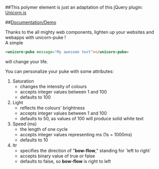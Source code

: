 ##This polymer element is just an adaptation of this jQuery plugin: [Unicorn.js](https://github.com/paulirish/Unicorn-js)

##[Documentation/Demo](http://demo.paulvarache.ninja/unicorn-puke/)

Thanks to the all mighty web components, lighten up your websites and webapps with unicorn-puke !  
A simple
```html
<unicorn-puke message="My awesome text"></unicorn-puke>
```
will change your life.


You can personalize your puke with some attributes:
<ol>
    <li>Saturation
        <ul>
            <li>changes the intensity of colours</li>
            <li>accepts integer values between 1 and 100</li>
            <li>defaults to 100</li>
        </ul>
    </li>
    <li>Light
        <ul>
            <li>reflects the colours' brightness</li>
            <li>accepts integer values between 1 and 100</li>
            <li>defaults to 50, as values of 100 will produce solid white text</li>
        </ul>
    </li>
    <li>Speed (ms)
        <ul>
            <li>the length of one cycle</li>
            <li>accepts integer values representing ms (1s = 1000ms)</li>
            <li>defaults to 10</li>
        </ul>
    </li>
    <li>ltr
        <ul>
            <li>specifies the direction of "<strong>bow-flow</strong>," standing for `left to right`</li>
            <li>accepts binary value of true or false</li>
            <li>defaults to false, so <strong>bow-flow</strong> is right to left</li>
        </ul>
    </li>
</ol>

[2]: https://raw2.github.com/toddpress/Unicorn-js/master/unicorn.js
